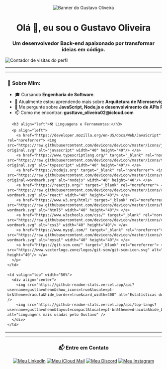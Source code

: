 <p align="center">
  <img src="https://i.postimg.cc/qqwCVtwX/banner-dev.jpg" alt="Banner do Gustavo Oliveira">
</p>

<h1 align="center">Olá 👋, eu sou o Gustavo Oliveira</h1>
<h3 align="center">Um desenvolvedor Back-end apaixonado por transformar ideias em código.</h3>

<p align="left"> 
  <img src="https://komarev.com/ghpvc/?username=gusttavohenn&label=Profile%20views&color=0e75b6&style=flat" alt="Contador de visitas do perfil" /> 
</p>

---

<table>
  <tr>
    <td valign="top" width="50%">
      <h3 align="left">🚀 Sobre Mim:</h3>
      <ul>
        <li>🎓 Cursando <strong>Engenharia de Software</strong>.</li>
        <li>🌱 Atualmente estou aprendendo mais sobre <strong>Arquitetura de Microserviços e Docker</strong>.</li>
        <li>💬 Me pergunte sobre <strong>JavaScript, Node.js e desenvolvimento de APIs REST</strong>.</li>
        <li>📫 Como me encontrar: <strong>gusttavo_oliveira02@icloud.com</strong></li>
      </ul>

      <h3 align="left">🛠️ Linguagens e Ferramentas:</h3>
      <p align="left">
        <a href="https://developer.mozilla.org/en-US/docs/Web/JavaScript" target="_blank" rel="noreferrer"> <img src="https://raw.githubusercontent.com/devicons/devicon/master/icons/javascript/javascript-original.svg" alt="javascript" width="40" height="40"/> </a>
        <a href="https://www.typescriptlang.org/" target="_blank" rel="noreferrer"> <img src="https://raw.githubusercontent.com/devicons/devicon/master/icons/typescript/typescript-original.svg" alt="typescript" width="40" height="40"/> </a>
        <a href="https://nodejs.org" target="_blank" rel="noreferrer"> <img src="https://raw.githubusercontent.com/devicons/devicon/master/icons/nodejs/nodejs-original-wordmark.svg" alt="nodejs" width="40" height="40"/> </a>
        <a href="https://reactjs.org/" target="_blank" rel="noreferrer"> <img src="https://raw.githubusercontent.com/devicons/devicon/master/icons/react/react-original-wordmark.svg" alt="react" width="40" height="40"/> </a>
        <a href="https://www.w3.org/html/" target="_blank" rel="noreferrer"> <img src="https://raw.githubusercontent.com/devicons/devicon/master/icons/html5/html5-original-wordmark.svg" alt="html5" width="40" height="40"/> </a>
        <a href="https://www.w3schools.com/css/" target="_blank" rel="noreferrer"> <img src="https://raw.githubusercontent.com/devicons/devicon/master/icons/css3/css3-original-wordmark.svg" alt="css3" width="40" height="40"/> </a>
        <a href="https://www.mysql.com/" target="_blank" rel="noreferrer"> <img src="https://raw.githubusercontent.com/devicons/devicon/master/icons/mysql/mysql-original-wordmark.svg" alt="mysql" width="40" height="40"/> </a>
        <a href="https://git-scm.com/" target="_blank" rel="noreferrer"> <img src="https://www.vectorlogo.zone/logos/git-scm/git-scm-icon.svg" alt="git" width="40" height="40"/> </a>
      </p>
    </td>

    <td valign="top" width="50%">
      <div align="center">
        <img src="https://github-readme-stats.vercel.app/api?username=gusttavohenn&show_icons=true&locale=pt-br&theme=dracula&hide_border=true&card_width=400" alt="Estatísticas do Gustavo no GitHub" />
        <img src="https://github-readme-stats.vercel.app/api/top-langs?username=gusttavohenn&layout=compact&locale=pt-br&theme=dracula&hide_border=true" alt="Linguagens mais usadas pelo Gustavo" />
      </div>
    </td>
  </tr>
</table>

---

<h3 align="center">📬 Entre em Contato</h3>
<p align="center">
  <a href="SEU_LINK_DO_LINKEDIN_AQUI" target="blank"><img align="center" src="https://img.shields.io/badge/LinkedIn-0077B5?style=for-the-badge&logo=linkedin&logoColor=white" alt="Meu LinkedIn"/></a>
  <a href="mailto:gusttavo_oliveira02@icloud.com" target="blank"><img align="center" src="https://img.shields.io/badge/iCloud-000?style=for-the-badge&logo=icloud&logoColor=white" alt="Meu iCloud Mail"/></a>
  <a href="https://discord.com/users/SEU_ID_DO_DISCORD_AQUI" target="blank"><img align="center" src="https://img.shields.io/badge/Discord-7289DA?style=for-the-badge&logo=discord&logoColor=white" alt="Meu Discord"/></a>
  <a href="instagram.com/gusttavohenn" target="blank"><img align="center" src="https://img.shields.io/badge/Instagram-E4405F?style=for-the-badge&logo=instagram&logoColor=white" alt="Meu Instagram"/></a>
</p>
